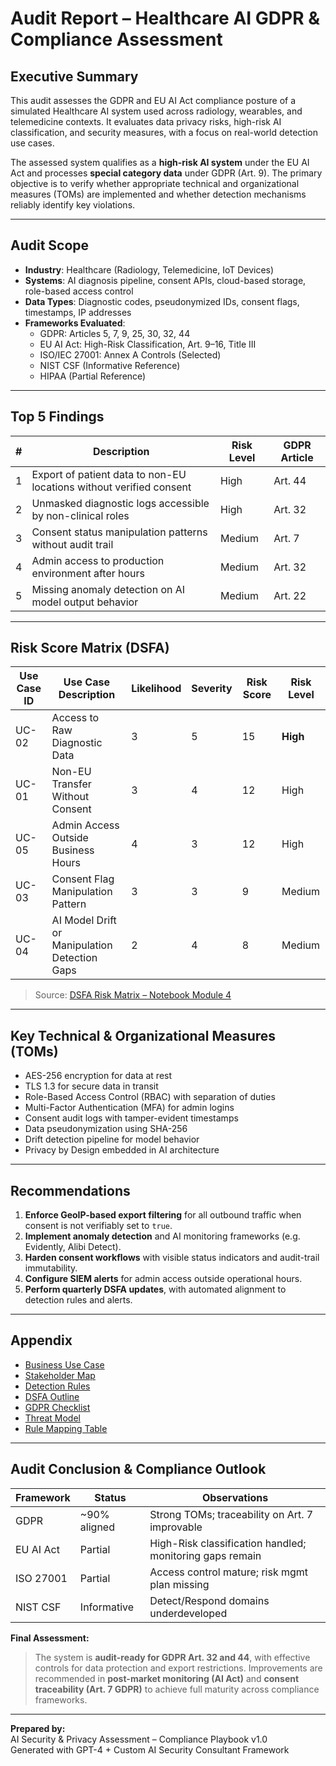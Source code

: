 # Audit Report – Healthcare AI GDPR & Compliance Assessment

## Executive Summary

This audit assesses the GDPR and EU AI Act compliance posture of a simulated Healthcare AI system used across radiology, wearables, and telemedicine contexts. It evaluates data privacy risks, high-risk AI classification, and security measures, with a focus on real-world detection use cases.

The assessed system qualifies as a **high-risk AI system** under the EU AI Act and processes **special category data** under GDPR (Art. 9). The primary objective is to verify whether appropriate technical and organizational measures (TOMs) are implemented and whether detection mechanisms reliably identify key violations.

---

## Audit Scope

- **Industry**: Healthcare (Radiology, Telemedicine, IoT Devices)
- **Systems**: AI diagnosis pipeline, consent APIs, cloud-based storage, role-based access control
- **Data Types**: Diagnostic codes, pseudonymized IDs, consent flags, timestamps, IP addresses
- **Frameworks Evaluated**:
  - GDPR: Articles 5, 7, 9, 25, 30, 32, 44
  - EU AI Act: High-Risk Classification, Art. 9–16, Title III
  - ISO/IEC 27001: Annex A Controls (Selected)
  - NIST CSF (Informative Reference)
  - HIPAA (Partial Reference)

---

## Top 5 Findings

| # | Description                                                         | Risk Level | GDPR Article |
|---|----------------------------------------------------------------------|------------|---------------|
| 1 | Export of patient data to non-EU locations without verified consent | High       | Art. 44       |
| 2 | Unmasked diagnostic logs accessible by non-clinical roles          | High       | Art. 32       |
| 3 | Consent status manipulation patterns without audit trail           | Medium     | Art. 7        |
| 4 | Admin access to production environment after hours                 | Medium     | Art. 32       |
| 5 | Missing anomaly detection on AI model output behavior              | Medium     | Art. 22       |

---

## Risk Score Matrix (DSFA)

| Use Case ID | Use Case Description                          | Likelihood | Severity | Risk Score | Risk Level |
|-------------|-----------------------------------------------|------------|----------|------------|-------------|
| UC-02       | Access to Raw Diagnostic Data                | 3          | 5        | 15         | **High**    |
| UC-01       | Non-EU Transfer Without Consent              | 3          | 4        | 12         | High        |
| UC-05       | Admin Access Outside Business Hours          | 4          | 3        | 12         | High        |
| UC-03       | Consent Flag Manipulation Pattern            | 3          | 3        | 9          | Medium      |
| UC-04       | AI Model Drift or Manipulation Detection Gaps| 2          | 4        | 8          | Medium      |

> Source: [DSFA Risk Matrix – Notebook Module 4](../notebooks/07_Modul4_DSFA_Risk_Matrix.ipynb)

---

## Key Technical & Organizational Measures (TOMs)

- AES-256 encryption for data at rest  
- TLS 1.3 for secure data in transit  
- Role-Based Access Control (RBAC) with separation of duties  
- Multi-Factor Authentication (MFA) for admin logins  
- Consent audit logs with tamper-evident timestamps  
- Data pseudonymization using SHA-256  
- Drift detection pipeline for model behavior  
- Privacy by Design embedded in AI architecture  

---

## Recommendations

1. **Enforce GeoIP-based export filtering** for all outbound traffic when consent is not verifiably set to `true`.
2. **Implement anomaly detection** and AI monitoring frameworks (e.g. Evidently, Alibi Detect).
3. **Harden consent workflows** with visible status indicators and audit-trail immutability.
4. **Configure SIEM alerts** for admin access outside operational hours.
5. **Perform quarterly DSFA updates**, with automated alignment to detection rules and alerts.

---

## Appendix

- [Business Use Case](../00_Use_Case/Business_Use_Case.md)
- [Stakeholder Map](../00_Use_Case/Stakeholder_Analysis.md)
- [Detection Rules](../docs/Detection_Rules.md)
- [DSFA Outline](../docs/DSFA_Outline.md)
- [GDPR Checklist](../docs/GDPR_Checklist.md)
- [Threat Model](../docs/Threat_Model.md)
- [Rule Mapping Table](../notebooks/06_Modul3_Rule_Mapping_FIXED.ipynb)

---

##  Audit Conclusion & Compliance Outlook

| Framework   | Status        | Observations                                 |
|-------------|---------------|----------------------------------------------|
| GDPR        | ~90% aligned  | Strong TOMs; traceability on Art. 7 improvable |
| EU AI Act   | Partial       | High-Risk classification handled; monitoring gaps remain |
| ISO 27001   | Partial       | Access control mature; risk mgmt plan missing |
| NIST CSF    | Informative   | Detect/Respond domains underdeveloped        |

**Final Assessment:**  
> The system is **audit-ready for GDPR Art. 32 and 44**, with effective controls for data protection and export restrictions. Improvements are recommended in **post-market monitoring (AI Act)** and **consent traceability (Art. 7 GDPR)** to achieve full maturity across compliance frameworks.

---

**Prepared by:**  
AI Security & Privacy Assessment – Compliance Playbook v1.0  
Generated with GPT-4 + Custom AI Security Consultant Framework
